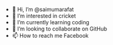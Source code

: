 - 👋 Hi, I’m @saimumarafat
- 👀 I’m interested in cricket
- 🌱 I’m currently learning coding
- 💞️ I’m looking to collaborate on GitHub
- 📫 How to reach me Facebook

<!---
saimumarafat/saimumarafat is a ✨ special ✨ repository because its `README.md` (this file) appears on your GitHub profile.
You can click the Preview link to take a look at your changes.
--->
